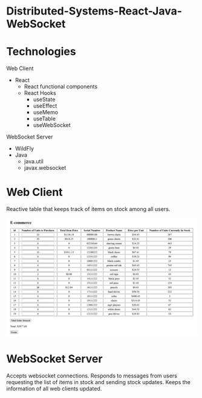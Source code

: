 # Distributed-Systems-React-Java-WebSocket

# Technologies
Web Client
* React 
    * React functional components
    * React Hooks
        * useState
        * useEffect
        * useMemo
        * useTable
        * useWebSocket
    
WebSocket Server
* WildFly
* Java
   * java.util
   * javax.websocket

# Web Client
Reactive table that keeps track of items on stock among all users.

<img src="https://github.com/grimloc-aduque/Distributed-Systems-React-Java-WebSocket/blob/main/git_images/web_client.png" style="width:600px;"/>


# WebSocket Server
Accepts websocket connections. Responds to messages from users requesting the list of items in stock and sending stock updates. Keeps the information of all web clients updated.
